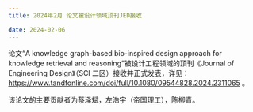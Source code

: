 ```yaml
---
title: 2024年2月 论文被设计领域顶刊JED接收

date: 2024-02-06
---
```


<!--more-->

论文“A knowledge graph-based bio-inspired design approach for knowledge retrieval and reasoning”被设计工程领域的顶刊《Journal of Engineering Design》（SCI 二区）接收并正式发表，详见：<https://www.tandfonline.com/doi/full/10.1080/09544828.2024.2311065> 。

该论文的主要贡献者为蔡泽斌，左浩宇（帝国理工），陈柳青。
